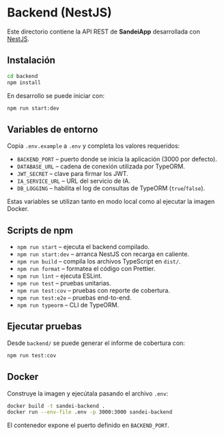 # Backend (NestJS)

Este directorio contiene la API REST de **SandeiApp** desarrollada con [NestJS](https://nestjs.com).

## Instalación

```bash
cd backend
npm install
```

En desarrollo se puede iniciar con:

```bash
npm run start:dev
```

## Variables de entorno

Copia `.env.example` a `.env` y completa los valores requeridos:

- `BACKEND_PORT` &ndash; puerto donde se inicia la aplicación (3000 por defecto).
- `DATABASE_URL` &ndash; cadena de conexión utilizada por TypeORM.
- `JWT_SECRET` &ndash; clave para firmar los JWT.
- `IA_SERVICE_URL` &ndash; URL del servicio de IA.
- `DB_LOGGING` &ndash; habilita el log de consultas de TypeORM (`true`/`false`).

Estas variables se utilizan tanto en modo local como al ejecutar la imagen Docker.

## Scripts de npm

- `npm run start` &ndash; ejecuta el backend compilado.
- `npm run start:dev` &ndash; arranca NestJS con recarga en caliente.
- `npm run build` &ndash; compila los archivos TypeScript en `dist/`.
- `npm run format` &ndash; formatea el código con Prettier.
- `npm run lint` &ndash; ejecuta ESLint.
- `npm run test` &ndash; pruebas unitarias.
- `npm run test:cov` &ndash; pruebas con reporte de cobertura.
- `npm run test:e2e` &ndash; pruebas end-to-end.
- `npm run typeorm` &ndash; CLI de TypeORM.

## Ejecutar pruebas

Desde `backend/` se puede generar el informe de cobertura con:

```bash
npm run test:cov
```

## Docker

Construye la imagen y ejecútala pasando el archivo `.env`:

```bash
docker build -t sandei-backend .
docker run --env-file .env -p 3000:3000 sandei-backend
```

El contenedor expone el puerto definido en `BACKEND_PORT`.

